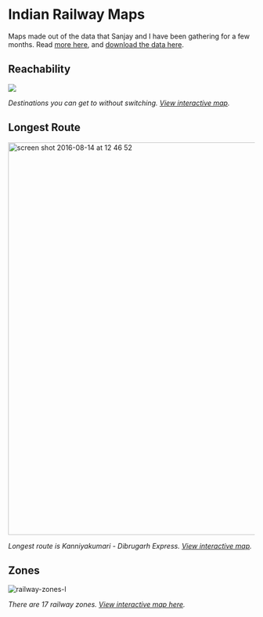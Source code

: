 # Indian Railway Maps

Maps made out of the data that Sanjay and I have been gathering for a few months. Read [more here](http://sajjad.in/2016/08/gathering-indian-railways-data/), and [download the data here](https://github.com/datameet/railways).

## Reachability

![](https://cloud.githubusercontent.com/assets/371666/17468895/c7e693ac-5d49-11e6-9418-97fc65ee2d31.png)

_Destinations you can get to without switching. [View interactive map](http://geohacker.in/railways/reachability.html#4/22.32/78.36)._

## Longest Route

<img width="800" alt="screen shot 2016-08-14 at 12 46 52" src="https://cloud.githubusercontent.com/assets/371666/17647753/396325cc-621d-11e6-82ff-762a5bbb0d89.png">

_Longest route is Kanniyakumari - Dibrugarh Express. [View interactive map](http://geohacker.in/railways/longest.html#4.01/22.515/79.441)._

## Zones

![railway-zones-l](https://cloud.githubusercontent.com/assets/371666/17647762/6dc7f5f4-621d-11e6-8ba4-08a3b7fd0a5e.gif)

_There are 17 railway zones. [View interactive map here](http://geohacker.in/railways/zones.html#4/22.33/77.25)._

